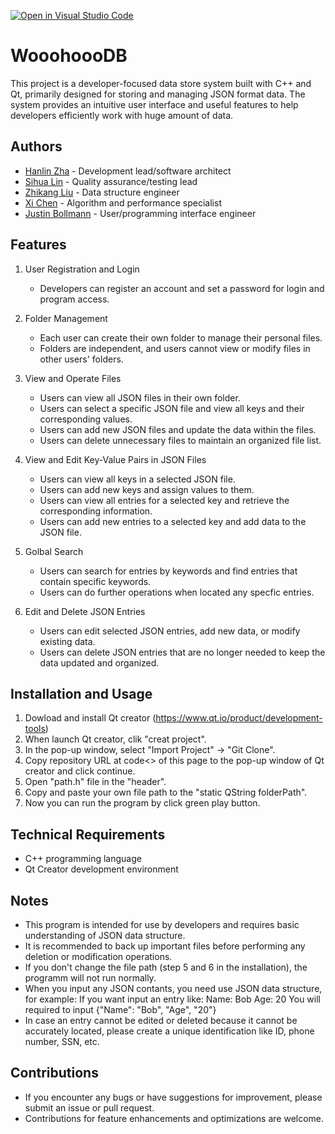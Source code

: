 [![Open in Visual Studio Code](https://classroom.github.com/assets/open-in-vscode-718a45dd9cf7e7f842a935f5ebbe5719a5e09af4491e668f4dbf3b35d5cca122.svg)](https://classroom.github.com/online_ide?assignment_repo_id=10815271&assignment_repo_type=AssignmentRepo)
# WooohoooDB

This project is a developer-focused data store system built with C++ and Qt, primarily designed for storing and managing JSON format data. The system provides an intuitive user interface and useful features to help developers efficiently work with huge amount of data.

## Authors

- [Hanlin Zha](https://github.com/AozakiKoriko) - Development lead/software architect
- [Sihua Lin](https://github.com/Linsihua) - Quality assurance/testing lead
- [Zhikang Liu](https://github.com/zk652) - Data structure engineer
- [Xi Chen](https://github.com/xchen184) - Algorithm and performance specialist
- [Justin Bollmann](https://github.com/justinwbollmann) - User/programming interface engineer

## Features

1. User Registration and Login
   - Developers can register an account and set a password for login and program access.

2. Folder Management
   - Each user can create their own folder to manage their personal files.
   - Folders are independent, and users cannot view or modify files in other users' folders.

3. View and Operate Files
   - Users can view all JSON files in their own folder.
   - Users can select a specific JSON file and view all keys and their corresponding values.
   - Users can add new JSON files and update the data within the files.
   - Users can delete unnecessary files to maintain an organized file list.

4. View and Edit Key-Value Pairs in JSON Files
   - Users can view all keys in a selected JSON file.
   - Users can add new keys and assign values to them.
   - Users can view all entries for a selected key and retrieve the corresponding information.
   - Users can add new entries to a selected key and add data to the JSON file.

5. Golbal Search
   - Users can search for entries by keywords and find entries that contain specific keywords.
   - Users can do further operations when located any specfic entries.

6. Edit and Delete JSON Entries
   - Users can edit selected JSON entries, add new data, or modify existing data.
   - Users can delete JSON entries that are no longer needed to keep the data updated and organized.

## Installation and Usage

1. Dowload and install Qt creator (https://www.qt.io/product/development-tools)
2. When launch Qt creator, clik "creat project".
3. In the pop-up window, select "Import Project" -> "Git Clone".
4. Copy repository URL at code<> of this page to the pop-up window of Qt creator and click continue.
5. Open "path.h" file in the "header".
6. Copy and paste your own file path to the "static QString folderPath".
7. Now you can run the program by click green play button.

## Technical Requirements

- C++ programming language
- Qt Creator development environment

## Notes

- This program is intended for use by developers and requires basic understanding of JSON data structure.
- It is recommended to back up important files before performing any deletion or modification operations.
- If you don't change the file path (step 5 and 6 in the installation), the programm will not run normally.
- When you input any JSON contants, you need use JSON data structure, for example: 
  If you want input an entry like: 
  Name: Bob
  Age: 20
  You will required to input {"Name": "Bob", "Age", "20"}
- In case an entry cannot be edited or deleted because it cannot be accurately located, please create a unique identification like ID, phone number, SSN, etc.

## Contributions

- If you encounter any bugs or have suggestions for improvement, please submit an issue or pull request.
- Contributions for feature enhancements and optimizations are welcome.
